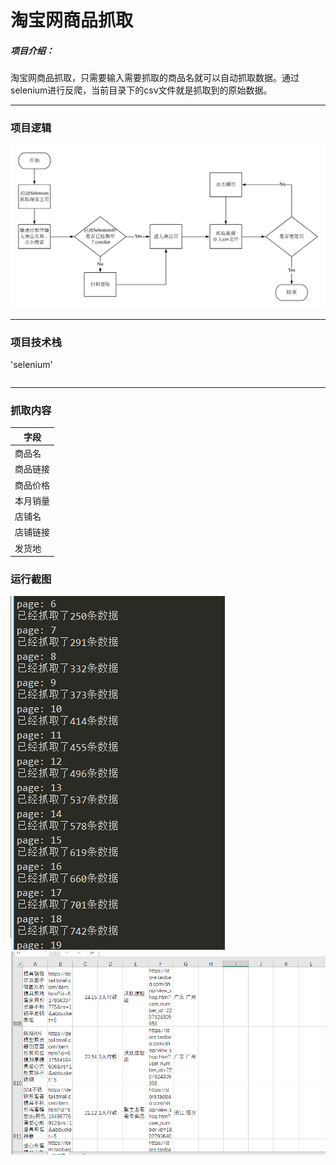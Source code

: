 # 淘宝网商品抓取

##### 项目介绍：
淘宝网商品抓取，只需要输入需要抓取的商品名就可以自动抓取数据。通过selenium进行反爬，当前目录下的csv文件就是抓取到的原始数据。

**** 
### 项目逻辑
![淘宝抓取逻辑](./imgs/流程图.png)


**** 
### 项目技术栈
'selenium'

```python

```


****  
### 抓取内容

|字段|
|---|
|商品名|
|商品链接|
|商品价格|
|本月销量|
|店铺名|
|店铺链接|
|发货地|

### 运行截图
![运行截图](./imgs/抓取界面.png)
![运行截图](./imgs/抓取结果.png)


